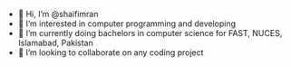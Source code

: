 - 👋 Hi, I’m @shaifimran
- 👀 I’m interested in computer programming and developing
- 🌱 I’m currently doing bachelors in computer science for FAST, NUCES, Islamabad, Pakistan
- 💞️ I’m looking to collaborate on any coding project 

<!---
shaifimran/shaifimran is a ✨ special ✨ repository because its `README.md` (this file) appears on your GitHub profile.
You can click the Preview link to take a look at your changes.
--->
